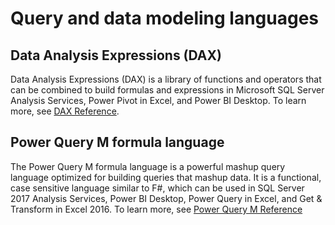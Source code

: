 # Query and data modeling languages

## Data Analysis Expressions (DAX)
Data Analysis Expressions (DAX) is a library of functions and operators that can be combined to build formulas and expressions in Microsoft SQL Server Analysis Services, Power Pivot in Excel, and Power BI Desktop.
To learn more, see [DAX Reference](dax-language/data-analysis-expressions-dax-reference.md).

## Power Query M formula language
The Power Query M formula language is a powerful mashup query language optimized for building queries that mashup data. It is a functional, case sensitive language similar to F#, which can be used in SQL Server 2017 Analysis Services, Power BI Desktop, Power Query in Excel, and Get & Transform in Excel 2016.
To learn more, see [Power Query M Reference](m-language/power-query-m-reference.md)